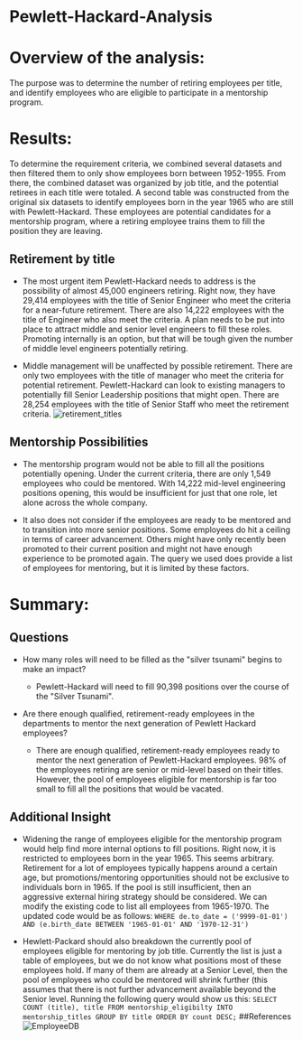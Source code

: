 # Pewlett-Hackard-Analysis

# Overview of the analysis:

The purpose was to determine the number of retiring employees per title, and identify employees who are eligible to participate in a mentorship program.

# Results:
To determine the requirement criteria, we combined several datasets and then filtered them to only show employees born between 1952-1955. From there, the combined dataset was organized by job title, and the potential retirees in each title were totaled. A second table was constructed from the original six datasets to identify employees born in the year 1965 who are still with Pewlett-Hackard. These employees are potential candidates for a mentorship program, where a retiring employee trains them to fill the position they are leaving.

## Retirement by title
- The most urgent item Pewlett-Hackard needs to address is the possibility of almost 45,000 engineers retiring. Right now, they have 29,414 employees with the title of Senior Engineer who meet the criteria for a near-future retirement. There are also 14,222 employees with the title of Engineer who also meet the criteria. A plan needs to be put into place to attract middle and senior level engineers to fill these roles. Promoting internally is an option, but that will be tough given the number of middle level engineers potentially retiring. 

- Middle management will be unaffected by possible retirement. There are only two employees with the title of manager who meet the criteria for potential retirement. Pewlett-Hackard can look to existing managers to potentially fill Senior Leadership positions that might open. There are 28,254 employees with the title of Senior Staff who meet the retirement criteria. 
								![retirement_titles](https://user-images.githubusercontent.com/89143725/137567150-b25af2e1-a759-4149-a288-e385564da26b.png)

## Mentorship Possibilities

- The mentorship program would not be able to fill all the positions potentially opening. Under the current criteria, there are only 1,549 employees who could be mentored. With 14,222 mid-level engineering positions opening, this would be insufficient for just that one role, let alone across the whole company.  

- It also does not consider if the employees are ready to be mentored and to transition into more senior positions. Some employees do hit a ceiling in terms of career advancement. Others might have only recently been promoted to their current position and might not have enough experience to be promoted again. The query we used does provide a list of employees for mentoring, but it is limited by these factors. 


# Summary:

## Questions
- How many roles will need to be filled as the "silver tsunami" begins to make an impact?
	- Pewlett-Hackard will need to fill 90,398 positions over the course of the "Silver Tsunami". 

- Are there enough qualified, retirement-ready employees in the departments to mentor the next generation of Pewlett Hackard employees?
	- There are enough qualified, retirement-ready employees ready to mentor the next generation of Pewlett-Hackard employees. 98% of the employees retiring are senior or mid-level based on their titles. However, the pool of employees eligible for mentorship is far too small to fill all the positions that would be vacated. 


## Additional Insight
 - Widening the range of employees eligible for the mentorship program would help find more internal options to fill positions. Right now, it is restricted to employees born in the year 1965. This seems arbitrary. Retirement for a lot of employees typically happens around a certain age, but promotions/mentoring opportunities should not be exclusive to individuals born in 1965. If the pool is still insufficient, then an aggressive external hiring strategy should be considered. We can modify the existing code to list all employees from 1965-1970. The updated code would be as follows:
 `WHERE de.to_date = ('9999-01-01') 
	  AND (e.birth_date BETWEEN '1965-01-01' AND '1970-12-31')`
    
- Hewlett-Packard should also breakdown the currently pool of employees eligible for mentoring by job title. Currently the list is just a table of employees, but we do not know what positions most of these employees hold. If many of them are already at a Senior Level, then the pool of employees who could be mentored will shrink further (this assumes that there is not further advancement available beyond the Senior level. Running the following query would show us this:
`SELECT COUNT (title), title
FROM mentorship_eligibilty
INTO mentorship_titles
GROUP BY title
ORDER BY count DESC;`
##References 
![EmployeeDB](https://user-images.githubusercontent.com/89143725/137567175-5d749b15-8faf-46f6-aefa-b456ad491010.png)
